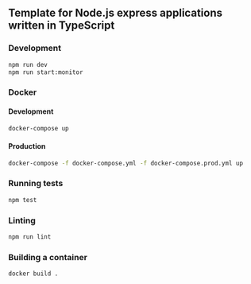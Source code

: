 ## Template for Node.js express applications written in TypeScript

### Development

```bash
npm run dev
npm run start:monitor
```

### Docker

#### Development

```bash
docker-compose up
```

#### Production

```bash
docker-compose -f docker-compose.yml -f docker-compose.prod.yml up
```

### Running tests

```bash
npm test
```

### Linting

```bash
npm run lint
```

### Building a container

```bash
docker build .
```
